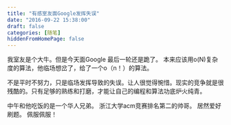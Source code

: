 ```yaml
---
title: "有感室友面Google发挥失误"
date: "2016-09-22 15:38:00"
draft: false
categories: [随笔]
hiddenFromHomePage: false
---
```

我室友是个大牛。但是今天面Google 最后一轮还是跪了。 本来应该用o(N)复杂度的算法，他临场想岔了，给了一个o（n！）的算法。 

不是平时不努力，只是临场发挥导致的失误。让人很觉得惋惜。现实的竞争就是很残酷的。只有足够的熟练和打磨，才能让自己的编程和算法功底炉火纯青。

中午和他吃饭的是一个华人兄弟。 浙江大学acm竞赛排名第二的帅哥。 居然爱好刷题。 佩服佩服！
